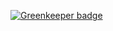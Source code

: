 

[![Greenkeeper badge](https://badges.greenkeeper.io/naokie/learn-nextjs.svg)](https://greenkeeper.io/)